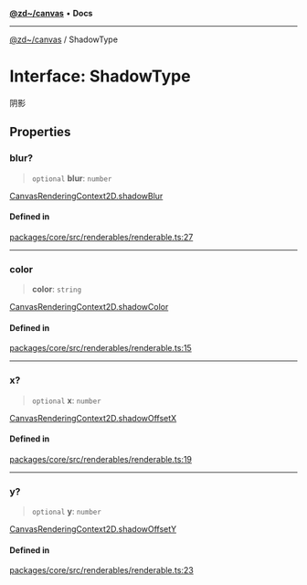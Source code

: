 [**@zd~/canvas**](../README.md) • **Docs**

***

[@zd~/canvas](../README.md) / ShadowType

# Interface: ShadowType

阴影

## Properties

### blur?

> `optional` **blur**: `number`

[CanvasRenderingContext2D.shadowBlur](https://developer.mozilla.org/docs/Web/API/CanvasRenderingContext2D/shadowBlur)

#### Defined in

[packages/core/src/renderables/renderable.ts:27](https://github.com/zhuddan/canvas/blob/4e0594a0d45f272f1c29554e1059a5920cb977c7/packages/core/src/renderables/renderable.ts#L27)

***

### color

> **color**: `string`

[CanvasRenderingContext2D.shadowColor](https://developer.mozilla.org/docs/Web/API/CanvasRenderingContext2D/shadowColor)

#### Defined in

[packages/core/src/renderables/renderable.ts:15](https://github.com/zhuddan/canvas/blob/4e0594a0d45f272f1c29554e1059a5920cb977c7/packages/core/src/renderables/renderable.ts#L15)

***

### x?

> `optional` **x**: `number`

[CanvasRenderingContext2D.shadowOffsetX](https://developer.mozilla.org/docs/Web/API/CanvasRenderingContext2D/shadowOffsetX)

#### Defined in

[packages/core/src/renderables/renderable.ts:19](https://github.com/zhuddan/canvas/blob/4e0594a0d45f272f1c29554e1059a5920cb977c7/packages/core/src/renderables/renderable.ts#L19)

***

### y?

> `optional` **y**: `number`

[CanvasRenderingContext2D.shadowOffsetY](https://developer.mozilla.org/docs/Web/API/CanvasRenderingContext2D/shadowOffsetY)

#### Defined in

[packages/core/src/renderables/renderable.ts:23](https://github.com/zhuddan/canvas/blob/4e0594a0d45f272f1c29554e1059a5920cb977c7/packages/core/src/renderables/renderable.ts#L23)
